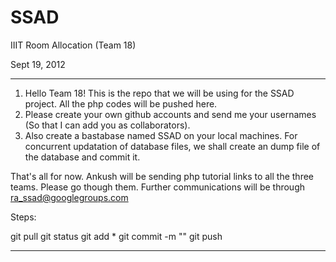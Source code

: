 SSAD
====

IIIT Room Allocation (Team 18)

Sept 19, 2012

---------------------------------------------------------------------------

1. Hello Team 18! This is the repo that we will be using for the SSAD project. All the php codes will be pushed here. 
2. Please create your own github accounts and send me your usernames (So that I can add you as collaborators). 
3. Also create a bastabase named SSAD on your local machines. For concurrent updatation of database files, we shall 
   create an dump file of the database and commit it.

That's all for now. Ankush will be sending php tutorial links to all the three teams. Please go though them.
Further communications will be through ra_ssad@googlegroups.com


Steps:

git pull
git status
git add *
git commit -m "<message>"
git push


---------------------------------------------------------------------------
